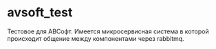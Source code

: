 # avsoft_test
Тестовое для АВСофт. Имеется микросервисная система в которой происходит общение между компонентами через rabbitmq.
